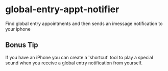 # global-entry-appt-notifier
Find global entry appointments and then sends an imessage notification to your iphone

## Bonus Tip
If you have an iPhone you can create a 'shortcut' tool to play a special sound when you receive a global entry notification from yourself.